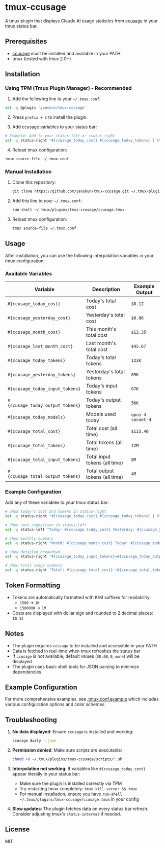 # tmux-ccusage

A tmux plugin that displays Claude AI usage statistics from [ccusage](https://github.com/ryoppippi/ccusage) in your tmux status bar.

## Prerequisites

- [ccusage](https://github.com/ryoppippi/ccusage) must be installed and available in your PATH
- tmux (tested with tmux 2.0+)

## Installation

### Using TPM (Tmux Plugin Manager) - Recommended

1. Add the following line to your `~/.tmux.conf`:

```bash
set -g @plugin 'yanskun/tmux-ccusage'
```

2. Press `prefix + I` to install the plugin.

3. Add ccusage variables to your status bar:

```bash
# Example: Add to your status-left or status-right
set -g status-right "#{ccusage_today_cost} #{ccusage_today_tokens} | %Y-%m-%d %H:%M"
```

4. Reload tmux configuration:
```bash
tmux source-file ~/.tmux.conf
```

### Manual Installation

1. Clone this repository:
   ```bash
   git clone https://github.com/yanskun/tmux-ccusage.git ~/.tmux/plugins/tmux-ccusage
   ```

2. Add this line to your `~/.tmux.conf`:
   ```bash
   run-shell ~/.tmux/plugins/tmux-ccusage/ccusage.tmux
   ```

3. Reload tmux configuration:
   ```bash
   tmux source-file ~/.tmux.conf
   ```

## Usage

After installation, you can use the following interpolation variables in your tmux configuration:

### Available Variables

| Variable | Description | Example Output |
|----------|-------------|----------------|
| `#{ccusage_today_cost}` | Today's total cost | `$0.12` |
| `#{ccusage_yesterday_cost}` | Yesterday's total cost | `$0.06` |
| `#{ccusage_month_cost}` | This month's total cost | `$12.35` |
| `#{ccusage_last_month_cost}` | Last month's total cost | `$45.67` |
| `#{ccusage_today_tokens}` | Today's total tokens | `123K` |
| `#{ccusage_yesterday_tokens}` | Yesterday's total tokens | `89K` |
| `#{ccusage_today_input_tokens}` | Today's input tokens | `67K` |
| `#{ccusage_today_output_tokens}` | Today's output tokens | `56K` |
| `#{ccusage_today_models}` | Models used today | `opus-4 sonnet-4` |
| `#{ccusage_total_cost}` | Total cost (all time) | `$123.46` |
| `#{ccusage_total_tokens}` | Total tokens (all time) | `12M` |
| `#{ccusage_total_input_tokens}` | Total input tokens (all time) | `8M` |
| `#{ccusage_total_output_tokens}` | Total output tokens (all time) | `4M` |

### Example Configuration

Add any of these variables to your tmux status bar:

```bash
# Show today's cost and tokens in status-right
set -g status-right "#{ccusage_today_cost} #{ccusage_today_tokens} | %Y-%m-%d %H:%M"

# Show cost comparison in status-left
set -g status-left "Today: #{ccusage_today_cost} Yesterday: #{ccusage_yesterday_cost} | "

# Show monthly summary
set -g status-right "Month: #{ccusage_month_cost} Today: #{ccusage_today_cost} | %H:%M"

# Show detailed breakdown
set -g status-right "#{ccusage_today_input_tokens}→#{ccusage_today_output_tokens} #{ccusage_today_cost} | #{ccusage_today_models}"

# Show total usage summary
set -g status-right "Total: #{ccusage_total_cost} (#{ccusage_total_tokens}) | Today: #{ccusage_today_cost}"
```

## Token Formatting

- Tokens are automatically formatted with K/M suffixes for readability:
  - `1500` → `1K`
  - `1500000` → `1M`
- Costs are displayed with dollar sign and rounded to 2 decimal places: `$0.12`

## Notes

- The plugin requires `ccusage` to be installed and accessible in your PATH
- Data is fetched in real-time when tmux refreshes the status bar
- If `ccusage` is not available, default values (`$0.00`, `0`, `none`) will be displayed
- The plugin uses basic shell tools for JSON parsing to minimize dependencies

## Example Configuration

For more comprehensive examples, see [.tmux.conf.example](./.tmux.conf.example) which includes various configuration options and color schemes.

## Troubleshooting

1. **No data displayed**: Ensure `ccusage` is installed and working:
   ```bash
   ccusage daily --json
   ```

2. **Permission denied**: Make sure scripts are executable:
   ```bash
   chmod +x ~/.tmux/plugins/tmux-ccusage/scripts/*.sh
   ```

3. **Interpolation not working**: If variables like `#{ccusage_today_cost}` appear literally in your status bar:
   - Make sure the plugin is installed correctly via TPM
   - Try restarting tmux completely: `tmux kill-server && tmux`
   - For manual installation, ensure you have `run-shell ~/.tmux/plugins/tmux-ccusage/ccusage.tmux` in your config

4. **Slow updates**: The plugin fetches data on every status bar refresh. Consider adjusting tmux's `status-interval` if needed.

## License

MIT